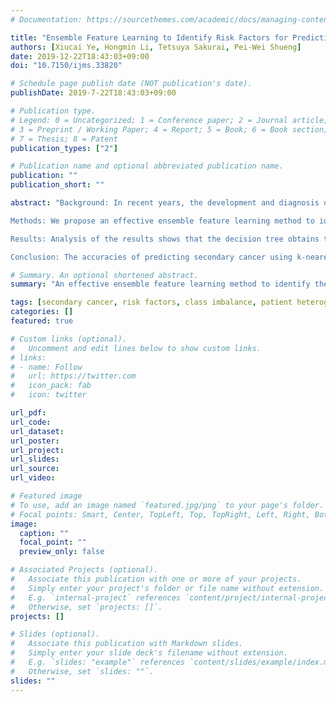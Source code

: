 ```yaml
---
# Documentation: https://sourcethemes.com/academic/docs/managing-content/

title: "Ensemble Feature Learning to Identify Risk Factors for Predicting Secondary Cancer"
authors: [Xiucai Ye, Hongmin Li, Tetsuya Sakurai, Pei-Wei Shueng]
date: 2019-12-22T18:43:03+09:00
doi: "10.7150/ijms.33820"

# Schedule page publish date (NOT publication's date).
publishDate: 2019-7-22T18:43:03+09:00

# Publication type.
# Legend: 0 = Uncategorized; 1 = Conference paper; 2 = Journal article;
# 3 = Preprint / Working Paper; 4 = Report; 5 = Book; 6 = Book section;
# 7 = Thesis; 8 = Patent
publication_types: ["2"]

# Publication name and optional abbreviated publication name.
publication: ""
publication_short: ""

abstract: "Background: In recent years, the development and diagnosis of secondary cancer have become the primary concern of cancer survivors. A number of studies have been developing strategies to extract knowledge from the clinical data, aiming to identify important risk factors that can be used to prevent the recurrence of diseases. However, these studies do not focus on secondary cancer. Secondary cancer is lack of the strategies for clinical treatment as well as risk factor identification to prevent the occurrence.

Methods: We propose an effective ensemble feature learning method to identify the risk factors for predicting secondary cancer by considering class imbalance and patient heterogeneity. We first divide the patients into some heterogeneous groups based on spectral clustering. In each group, we apply the oversampling method to balance the number of samples in each class and use them as training data for ensemble feature learning. The purpose of ensemble feature learning is to identify the risk factors and construct a diagnosis model for each group. The importance of risk factors is measured based on the properties of patients in each group separately. We predict secondary cancer by assigning the patient to a corresponding group and based on the diagnosis model in this corresponding group.

Results: Analysis of the results shows that the decision tree obtains the best results for predicting secondary cancer in the three classifiers. The best results of the decision tree are 0.72 in terms of AUC when dividing the patients into 15 groups, 0.38 in terms of F1 score when dividing the patients into 20 groups. In terms of AUC, decision tree achieves 67.4% improvement compared to using all 20 predictor variables and 28.6% improvement compared to no group division. In terms of F1 score, decision tree achieves 216.7% improvement compared to using all 20 predictor variables and 80.9% improvement compared to no group division. Different groups provide different ranking results for the predictor variables.

Conclusion: The accuracies of predicting secondary cancer using k-nearest neighbor, decision tree, support vector machine indeed increased after using the selected important risk factors as predictors. Group division on patients to predict secondary cancer on the separated models can further improve the prediction accuracies. The information discovered in the experiments can provide important references to the personality and clinical symptom representations on all phases of guide interventions, with the complexities of multiple symptoms associated with secondary cancer in all phases of the recurrent trajectory."

# Summary. An optional shortened abstract.
summary: "An effective ensemble feature learning method to identify the risk factors for predicting secondary cancer by considering class imbalance and patient heterogeneity."

tags: [secondary cancer, risk factors, class imbalance, patient heterogeneity, spectral clustering, ensemble learning]
categories: []
featured: true

# Custom links (optional).
#   Uncomment and edit lines below to show custom links.
# links:
# - name: Follow
#   url: https://twitter.com
#   icon_pack: fab
#   icon: twitter

url_pdf:
url_code:
url_dataset:
url_poster:
url_project:
url_slides:
url_source:
url_video:

# Featured image
# To use, add an image named `featured.jpg/png` to your page's folder. 
# Focal points: Smart, Center, TopLeft, Top, TopRight, Left, Right, BottomLeft, Bottom, BottomRight.
image:
  caption: ""
  focal_point: ""
  preview_only: false

# Associated Projects (optional).
#   Associate this publication with one or more of your projects.
#   Simply enter your project's folder or file name without extension.
#   E.g. `internal-project` references `content/project/internal-project/index.md`.
#   Otherwise, set `projects: []`.
projects: []

# Slides (optional).
#   Associate this publication with Markdown slides.
#   Simply enter your slide deck's filename without extension.
#   E.g. `slides: "example"` references `content/slides/example/index.md`.
#   Otherwise, set `slides: ""`.
slides: ""
---
```

